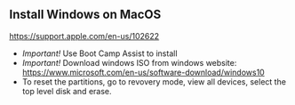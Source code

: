 ## Install Windows on MacOS
https://support.apple.com/en-us/102622
- *Important!* Use Boot Camp Assist to install
- *Important!* Download windows ISO from windows website: https://www.microsoft.com/en-us/software-download/windows10
- To reset the partitions, go to revovery mode, view all devices, select the top level disk and erase.


